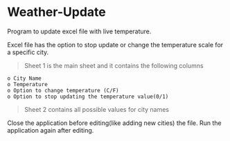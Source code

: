 # Weather-Update

Program to update excel file with live temperature.

Excel file has the option to stop update or change the temperature scale for a specific city.


>Sheet 1 is the main sheet and it contains the following columns

	o City Name
	o Temperature
	o Option to change temperature (C/F)
	o Option to stop updating the temperature value(0/1)
	
>Sheet 2 contains all possible values for city names


Close the application before editing(like adding new cities) the file. Run the application again after editing.

